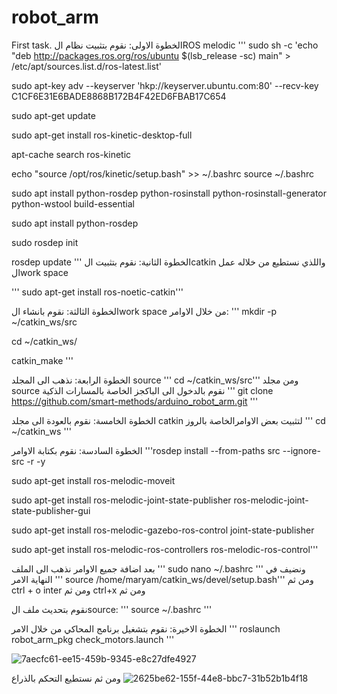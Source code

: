 # robot_arm
First task.
الخطوة الاولى: نقوم بتثبيت نظام الROS melodic 
''' sudo sh -c 'echo "deb http://packages.ros.org/ros/ubuntu $(lsb_release -sc) main" > /etc/apt/sources.list.d/ros-latest.list'

sudo apt-key adv --keyserver 'hkp://keyserver.ubuntu.com:80' --recv-key C1CF6E31E6BADE8868B172B4F42ED6FBAB17C654

sudo apt-get update

sudo apt-get install ros-kinetic-desktop-full

apt-cache search ros-kinetic

echo "source /opt/ros/kinetic/setup.bash" >> ~/.bashrc
source ~/.bashrc

sudo apt install python-rosdep python-rosinstall python-rosinstall-generator python-wstool build-essential

sudo apt install python-rosdep

sudo rosdep init

rosdep update '''
الخطوة الثانية: نقوم بتثبيت الcatkin واللذي نستطيع من خلاله عمل الwork space  

''' sudo apt-get install ros-noetic-catkin'''

الخطوة الثالثة: نقوم بانشاء الwork space من خلال الاوامر: 
''' mkdir -p ~/catkin_ws/src

cd ~/catkin_ws/

catkin_make '''

الخطوة الرابعة: نذهب الى المجلد source 
''' cd ~/catkin_ws/src'''
ومن مجلد source نقوم بالدخول الى الباكجز الخاصة بالمسارات الذكية
''' git clone https://github.com/smart-methods/arduino_robot_arm.git '''

الخطوة الخامسة: نقوم بالعودة الى مجلد catkin لتثبيت بعض الاوامرالخاصة بالروز 
''' cd ~/catkin_ws '''

الخطوة السادسة: نقوم بكتابة الاوامر 
'''rosdep install --from-paths src --ignore-src -r -y

sudo apt-get install ros-melodic-moveit

sudo apt-get install ros-melodic-joint-state-publisher ros-melodic-joint-state-publisher-gui

sudo apt-get install ros-melodic-gazebo-ros-control joint-state-publisher

sudo apt-get install ros-melodic-ros-controllers ros-melodic-ros-control'''

بعد اضافة جميع الاوامر نذهب الى الملف 
''' sudo nano ~/.bashrc '''
ونضيف في النهاية الامر 
''' source /home/maryam/catkin_ws/devel/setup.bash'''
ومن ثم
ctrl + o
inter ومن ثم
ctrl+x ومن ثم 

نقوم بتحديث ملف الsource: 
''' source ~/.bashrc ''' 

الخطوة الاخيرة: نقوم بتشغيل برنامج المحاكي من خلال الامر 
''' roslaunch robot_arm_pkg check_motors.launch '''


![7aecfc61-ee15-459b-9345-e8c27dfe4927](https://user-images.githubusercontent.com/85639068/127724114-b8ccf9f0-5055-4fef-a072-b2b9617e19bc.JPG)

ومن ثم نستطيع التحكم بالذراع 
![2625be62-155f-44e8-bbc7-31b52b1b4f18](https://user-images.githubusercontent.com/85639068/127724157-f5294589-4299-4800-b6c2-e82ef7c1a73d.JPG)






